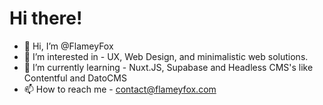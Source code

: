 # Hi there!

- 👋 Hi, I’m @FlameyFox
- 👀 I’m interested in - UX, Web Design, and minimalistic web solutions.
- 🌱 I’m currently learning - Nuxt.JS, Supabase and Headless CMS's like Contentful and DatoCMS
- 📫 How to reach me - contact@flameyfox.com

<!---
FlameyFox/FlameyFox is a ✨ special ✨ repository because its `README.md` (this file) appears on your GitHub profile.
You can click the Preview link to take a look at your changes.
--->
